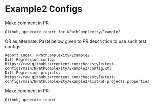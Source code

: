# Example2 Configs
Make comment in PR:
```
Github, generate report for NPathComplexity/Example2
```
OR as alternate:
Paste below given to PR description to use such test configs:
```
Report label: NPathComplexity/Example2
Diff Regression config: https://raw.githubusercontent.com/checkstyle/test-configs/main/NPathComplexity/Example2/config.xml
Diff Regression projects: https://raw.githubusercontent.com/checkstyle/test-configs/main/NPathComplexity/Example2/list-of-projects.properties
```
Make comment in PR:
```
Github, generate report
```
